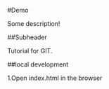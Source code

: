 #Demo

Some description!

##Subheader

Tutorial for GIT.

##local development

1.Open index.html in the browser
